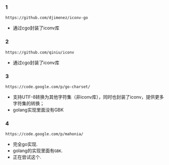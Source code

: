 ### 1
```
https://github.com/djimenez/iconv-go
```
* 通过cgo封装了iconv库

### 2
```
https://github.com/qiniu/iconv
```
* 通过cgo封装了iconv库

### 3
```
https://code.google.com/p/go-charset/
```
* 支持UTF-8转换为其他字符集（非iconv库），同时也封装了iconv，提供更多字符集的转换；
* golang实现里面没有GBK

### 4
```
https://code.google.com/p/mahonia/
```
* 完全go实现.
* golang的实现里面有`GBK`.
* 正在尝试这个.